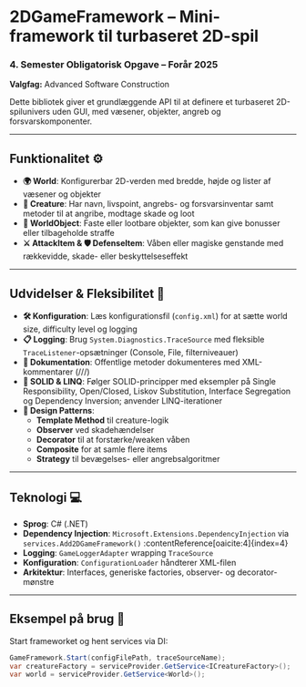 # 2DGameFramework – Mini-framework til turbaseret 2D-spil

### 4. Semester Obligatorisk Opgave – Forår 2025  

**Valgfag:** Advanced Software Construction


Dette bibliotek giver et grundlæggende API til at definere et turbaseret 2D-spilunivers uden GUI, med væsener, objekter, angreb og forsvarskomponenter.

---

## Funktionalitet ⚙️

- **🌍 World**: Konfigurerbar 2D-verden med bredde, højde og lister af væsener og objekter  
- **🐉 Creature**: Har navn, livspoint, angrebs- og forsvarsinventar samt metoder til at angribe, modtage skade og loot  
- **🎲 WorldObject**: Faste eller lootbare objekter, som kan give bonusser eller tilbageholde straffe  
- **⚔️ AttackItem & 🛡️ DefenseItem**: Våben eller magiske genstande med rækkevidde, skade- eller beskyttelseseffekt  

---

## Udvidelser & Fleksibilitet 🔧

- **🛠️ Konfiguration**: Læs konfigurationsfil (`config.xml`) for at sætte world size, difficulty level og logging
- **📋 Logging**: Brug `System.Diagnostics.TraceSource` med fleksible `TraceListener`-opsætninger (Console, File, filterniveauer)
- **📑 Dokumentation**: Offentlige metoder dokumenteres med XML-kommentarer (///)  
- **📐 SOLID & LINQ**: Følger SOLID-principper med eksempler på Single Responsibility, Open/Closed, Liskov Substitution, Interface Segregation og Dependency Inversion; anvender LINQ-iterationer  
- **🧩 Design Patterns**:  
  - **Template Method** til creature-logik  
  - **Observer** ved skadehændelser  
  - **Decorator** til at forstærke/weaken våben  
  - **Composite** for at samle flere items  
  - **Strategy** til bevægelses- eller angrebsalgoritmer  

---

## Teknologi 💻

- **Sprog**: C# (.NET)  
- **Dependency Injection**: `Microsoft.Extensions.DependencyInjection` via `services.Add2DGameFramework()` :contentReference[oaicite:4]{index=4}  
- **Logging**: `GameLoggerAdapter` wrapping `TraceSource`  
- **Konfiguration**: `ConfigurationLoader` håndterer XML-filen  
- **Arkitektur**: Interfaces, generiske factories, observer- og decorator-mønstre  

---

## Eksempel på brug 🚀

Start frameworket og hent services via DI:

```csharp
GameFramework.Start(configFilePath, traceSourceName);
var creatureFactory = serviceProvider.GetService<ICreatureFactory>();
var world = serviceProvider.GetService<World>();
